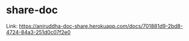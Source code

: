 # share-doc


Link: https://aniruddha-doc-share.herokuapp.com/docs/701881d9-2bd8-4724-84a3-251d0c07f2e0
